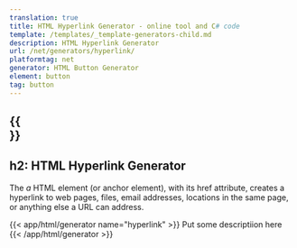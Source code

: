 ```yaml
---
translation: true
title: HTML Hyperlink Generator - online tool and C# code
template: /templates/_template-generators-child.md
description: HTML Hyperlink Generator
url: /net/generators/hyperlink/
platformtag: net
generator: HTML Button Generator
element: button
tag: button
---
```


{{<section overview>}}
---
h2: HTML Hyperlink Generator
---

The *a* HTML element (or anchor element), with its href attribute, creates a hyperlink to web pages, files, email addresses, locations in the same page, or anything else a URL can address.


{{< app/html/generator name="hyperlink" >}}
Put some descriptiion here
{{< /app/html/generator >}}